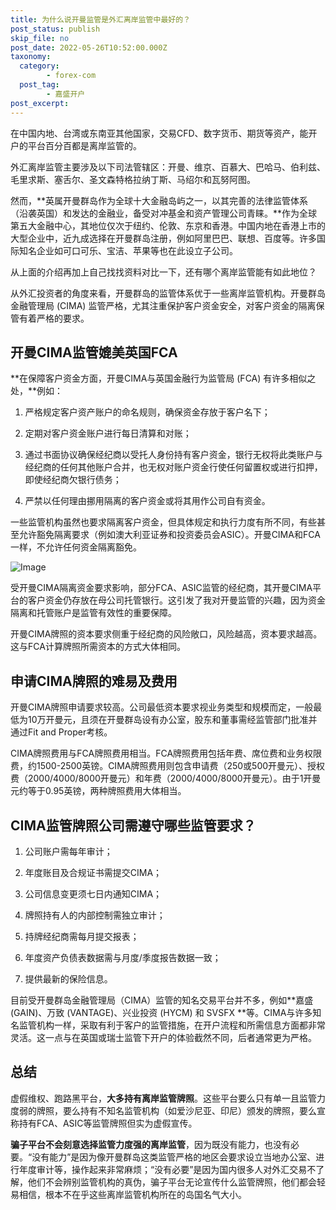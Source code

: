 ```yaml
---
title: 为什么说开曼监管是外汇离岸监管中最好的？
post_status: publish
skip_file: no
post_date: 2022-05-26T10:52:00.000Z
taxonomy:
  category:
        - forex-com
  post_tag:
        - 嘉盛开户
post_excerpt: 
---
```

在中国内地、台湾或东南亚其他国家，交易CFD、数字货币、期货等资产，能开户的平台百分百都是离岸监管的。

外汇离岸监管主要涉及以下司法管辖区：开曼、维京、百慕大、巴哈马、伯利兹、毛里求斯、塞舌尔、圣文森特格拉纳丁斯、马绍尔和瓦努阿图。

然而，**英属开曼群岛作为全球十大金融岛屿之一，以其完善的法律监管体系（沿袭英国）和发达的金融业，备受对冲基金和资产管理公司青睐。**作为全球第五大金融中心，其地位仅次于纽约、伦敦、东京和香港。中国内地在香港上市的大型企业中，近九成选择在开曼群岛注册，例如阿里巴巴、联想、百度等。许多国际知名企业如可口可乐、宝洁、苹果等也在此设立子公司。

从上面的介绍再加上自己找找资料对比一下，还有哪个离岸监管能有如此地位？

从外汇投资者的角度来看，开曼群岛的监管体系优于一些离岸监管机构。开曼群岛金融管理局 (CIMA) 监管严格，尤其注重保护客户资金安全，对客户资金的隔离保管有着严格的要求。

## 开曼CIMA监管媲美英国FCA

**在保障客户资金方面，开曼CIMA与英国金融行为监管局 (FCA) 有许多相似之处，**例如：

1. 严格规定客户资产账户的命名规则，确保资金存放于客户名下；

1. 定期对客户资金账户进行每日清算和对账；

1. 通过书面协议确保经纪商以受托人身份持有客户资金，银行无权将此类账户与经纪商的任何其他账户合并，也无权对账户资金行使任何留置权或进行扣押，即使经纪商欠银行债务；

1. 严禁以任何理由挪用隔离的客户资金或将其用作公司自有资金。

一些监管机构虽然也要求隔离客户资金，但具体规定和执行力度有所不同，有些甚至允许豁免隔离要求（例如澳大利亚证券和投资委员会ASIC）。开曼CIMA和FCA一样，不允许任何资金隔离豁免。

![Image](https://prod-files-secure.s3.us-west-2.amazonaws.com/39ed1227-6d7d-4570-be36-9ccd4a2c4241/bd849744-3fcb-4a37-8312-357962c8f065/image.png?X-Amz-Algorithm=AWS4-HMAC-SHA256&X-Amz-Content-Sha256=UNSIGNED-PAYLOAD&X-Amz-Credential=ASIAZI2LB4667Q7LYW6I%2F20250706%2Fus-west-2%2Fs3%2Faws4_request&X-Amz-Date=20250706T101340Z&X-Amz-Expires=3600&X-Amz-Security-Token=IQoJb3JpZ2luX2VjEE4aCXVzLXdlc3QtMiJGMEQCIFrxtPO9pePJ9j1naq3XHsAqbeA4XRkIRJ9T3pAlt00xAiB0cgFExKVGDC9IIucc18%2FEVbjmCl4pQj4avAElgS3jzir%2FAwhXEAAaDDYzNzQyMzE4MzgwNSIMhQq6Z5vc2LIYrVr0KtwDc1GRu1gZta%2BxMUJKnhfrp%2BfiRe%2FZ%2FO0wh5RYjquXrGZRysYYLE35rua%2BmPpSmNVIxysXlHVoo0zQRC1EE3uLBcvWomcpUYbY8sxrQAKlyqwCfZg5oSdgTJDwMdhO8LkRqc8ZhDN2IoFOy3NEW4BTfHr3YRJq0scVwD5mtb2BeTqg3CK8bEk70q03Ju3kiriIxmxqSj8gHSxdpL5DUBG98LqU2x2jhfybRDSeGbJhVShe9NzHwofKw6Q3YEIXfqzxYj3Al1YABzAjpO4P4pejtNR6eGgQCLcU77pvT3h4hy6xTiHxHfXw9dZSOIYNIRvDqWZbcsPTPioqJ3PKCE0OsFQ1ro7sj%2BTBMJcSSPQcNSGjElb5%2BI%2FlGA%2F9B2SzHZddB5k%2FNqJ8OakkiRp8Jh2piE9lD35gzlwY2vuNVbI7AOy%2BlqLiSIS7pivkI6KJBfOuyK4bLzkyDtF9nEt7bohixREDj55Ty7ylIwIgC8KcrmWRC5XlHlnk%2F5El27EgYEOBdhFKjdqhecRCN7NzFQ0Nqg6WYckh5PeDuod4EDhDzAG1rDz1UrM%2Fgy9wnNKT5cK4ijnud9FJ4IZTGFwblUH94bD%2Bn83xprw4XJEwAqukBJjwN%2BqDIJIgDOfaZSsw0Z2owwY6pgEKJv7lisDN%2BGQdRlQHRm3AdQjqYFNhR39KOjwtWif8oyLGTK34X4R7KvVUgm2dUNtUVXMmWkgrnbSRPaCx1mUD71T70HpeEb4EgKkIYYUA%2Bv%2BvEv4FSKLouraBlO17m09e3aeccdeGHlKa9WqbQ1LAkwxHyHLU2GZg%2BoLfIMv3fxUZpcHSIhOVSVD2SxBXdsER1YhsGSdicnxmMgzZDhv0XLA48VI2&X-Amz-Signature=86909ef9291bf300b7e0f94cf26111d5acba9310ad87ccceaf819dbf87aa0672&X-Amz-SignedHeaders=host&x-amz-checksum-mode=ENABLED&x-id=GetObject)

受开曼CIMA隔离资金要求影响，部分FCA、ASIC监管的经纪商，其开曼CIMA平台的客户资金仍存放在母公司托管银行。这引发了我对开曼监管的兴趣，因为资金隔离和托管账户是监管有效性的重要保障。

开曼CIMA牌照的资本要求侧重于经纪商的风险敞口，风险越高，资本要求越高。这与FCA计算牌照所需资本的方式大体相同。

## **申请CIMA牌照的难易及费用**

开曼CIMA牌照申请要求较高。公司最低资本要求视业务类型和规模而定，一般最低为10万开曼元，且须在开曼群岛设有办公室，股东和董事需经监管部门批准并通过Fit and Proper考核。

CIMA牌照费用与FCA牌照费用相当。FCA牌照费用包括年费、席位费和业务权限费，约1500-2500英镑。CIMA牌照费用则包含申请费（250或500开曼元）、授权费（2000/4000/8000开曼元）和年费（2000/4000/8000开曼元）。由于1开曼元约等于0.95英镑，两种牌照费用大体相当。

## CIMA监管牌照公司需遵守哪些监管要求？

1. 公司账户需每年审计；

1. 年度账目及合规证书需提交CIMA；

1. 公司信息变更须七日内通知CIMA；

1. 牌照持有人的内部控制需独立审计；

1. 持牌经纪商需每月提交报表；

1. 年度资产负债表数据需与月度/季度报告数据一致；

1. 提供最新的保险信息。

目前受开曼群岛金融管理局（CIMA）监管的知名交易平台并不多，例如**嘉盛 (GAIN)、万致 (VANTAGE)、兴业投资 (HYCM) 和 SVSFX **等。CIMA与许多知名监管机构一样，采取有利于客户的监管措施，在开户流程和所需信息方面都非常灵活。这一点与在英国或瑞士监管下开户的体验截然不同，后者通常更为严格。

## 总结

虚假维权、跑路黑平台，**大多持有离岸监管牌照**。这些平台要么只有单一且监管力度弱的牌照，要么持有不知名监管机构（如爱沙尼亚、印尼）颁发的牌照，要么宣称持有FCA、ASIC等监管牌照但实为虚假宣传。

**骗子平台不会刻意选择监管力度强的离岸监管**，因为既没有能力，也没有必要。“没有能力”是因为像开曼群岛这类监管严格的地区会要求设立当地办公室、进行年度审计等，操作起来非常麻烦；“没有必要”是因为国内很多人对外汇交易不了解，他们不会辨别监管机构的真伪，骗子平台无论宣传什么监管牌照，他们都会轻易相信，根本不在乎这些离岸监管机构所在的岛国名气大小。
